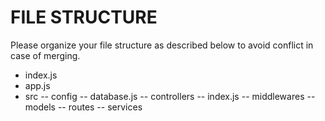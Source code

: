 # FILE STRUCTURE

Please organize your file structure as described below to avoid conflict in case of merging.

- index.js
- app.js
- src
    -- config
        -- database.js
    -- controllers
        -- index.js
    -- middlewares
    -- models
    -- routes
    -- services
